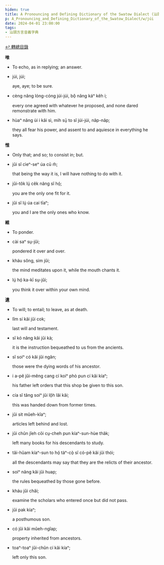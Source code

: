 ```yaml
---
hiden: true
title: A Pronouncing and Defining Dictionary of the Swatow Dialect (汕頭方言音義字典) / júi
p: A_Pronouncing_and_Defining_Dictionary_of_the_Swatow_Dialect/w/júi
date: 2024-04-01 23:00:00
tags: 
- 汕頭方言音義字典
---
```


[↩️ 轉總目錄](/A_Pronouncing_and_Defining_Dictionary_of_the_Swatow_Dialect)


**唯**
- To echo, as in replying; an answer.

- júi, júi;

  aye, aye; to be sure.

- cèng nâng lóng-cóng júi-júi, bô̤ nâng káⁿ kêh i;

  every one agreed with whatever he proposed, and none dared remonstrate with him.

- hùaⁿ nâng ùi i kâi sì, mih sṳ̄ to sĭ júi-júi, nâp-nâp;

  they all fear his power, and assent to and aquiesce in everything he says.

**惟**
- Only that; and so; to consist in; but.

- jûi sĭ cìeⁿ-seⁿ úa cū m̆;

  that being the way it is, I will have nothing to do with it.

- jûi-tôk lṳ́ cêk nâng sĭ hó̤;

  you are the only one fit for it.

- jûi sĭ lṳ́ úa cai tīaⁿ;

  you and I are the only ones who know.

**維**
- To ponder.

- cài saⁿ sṳ-jûi;

  pondered it over and over.

- kháu sŏng, sim jûi;

  the mind meditates upon it, while the mouth chants it.

- lṳ́ hó̤ ka-kī sṳ-jûi;

  you think it over within your own mind.

**遺**
- To will; to entail; to leave, as at death.

- lîm sí kâi jŭi cok;

  last will and testament.

- sĭ kó nâng kâi jŭi kà;

  it is the instruction bequeathed to us from the ancients.

- sĭ soiⁿ có kâi jŭi ngân;

  those were the dying words of his ancestor.

- i a-pĕ jŭi-mĕng cang cí koiⁿ phò pun cí kâi kíaⁿ;

  his father left orders that this shop be given to this son.

- cía sĭ tâng soiⁿ jŭi lô̤h lâi kâi;

  this was handed down from former times.

- jŭi sit mûeh-kĭaⁿ;

  articles left behind and lost.

- jŭi chûn jîeh cōi cṳ-cheh pun kíaⁿ-sun-hùe thâk;

  left many books for his descendants to study.

- tăi-hŭam kíaⁿ-sun to hó̤ tàⁿ-cò̤ sĭ có-pĕ kâi jŭi thói;

  all the descendants may say that they are the relicts of their ancestor.

- soiⁿ nâng kâi jŭi huap;

  the rules bequeathed by those gone before.

- kháu jŭi châi;

  examine the scholars who entered once but did not pass.

- jŭi pak kíaⁿ;

  a posthumous son.

- có jŭi kâi mûeh-ngîap;

  property inherited from ancestors.

- toaⁿ-toaⁿ jŭi-chûn cí kâi kíaⁿ;

  left only this son.
